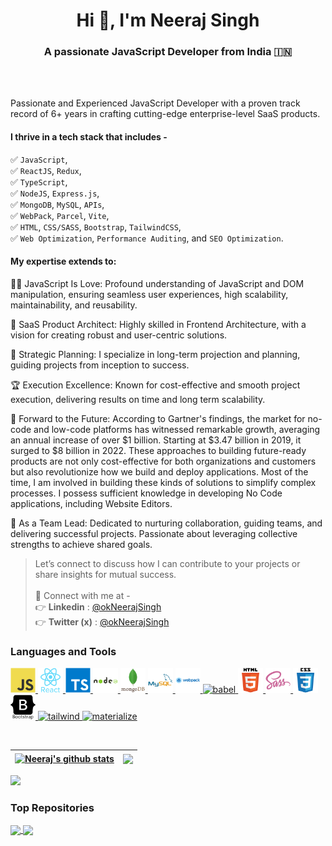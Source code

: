 
<h1 align="center">Hi 👋,  I'm Neeraj Singh</h1>
<h3 align="center">A passionate JavaScript Developer from India 🇮🇳 </h3>
<br><br>

Passionate and Experienced JavaScript Developer with a proven track record of 6+ years in crafting cutting-edge enterprise-level SaaS products.

#### I thrive in a tech stack that includes - 
✅ `JavaScript`, <br>
✅ `ReactJS`, `Redux`,  <br>
✅ `TypeScript`,  <br>
✅ `NodeJS`, `Express.js`, <br>
✅ `MongoDB`, `MySQL`, `APIs`,  <br>
✅ `WebPack`, `Parcel`, `Vite`,  <br>
✅ `HTML`, `CSS/SASS`, `Bootstrap`, `TailwindCSS`,  <br>
✅ `Web Optimization`, `Performance Auditing`, and `SEO Optimization`.  <br>

#### My expertise extends to:

👨‍💻 JavaScript Is Love: Profound understanding of JavaScript and DOM manipulation, ensuring seamless user experiences, high scalability, maintainability, and reusability.

🎯 SaaS Product Architect: Highly skilled in Frontend Architecture, with a vision for creating robust and user-centric solutions.

🔮 Strategic Planning: I specialize in long-term projection and planning, guiding projects from inception to success.

🏆 Execution Excellence: Known for cost-effective and smooth project execution, delivering results on time and long term scalability.

🚀 Forward to the Future: According to Gartner's findings, the market for no-code and low-code platforms has witnessed remarkable growth, averaging an annual increase of over $1 billion. Starting at $3.47 billion in 2019, it surged to $8 billion in 2022. These approaches to building future-ready products are not only cost-effective for both organizations and customers but also revolutionize how we build and deploy applications. Most of the time, I am involved in building these kinds of solutions to simplify complex processes. I possess sufficient knowledge in developing No Code applications, including Website Editors.

👥 As a Team Lead: Dedicated to nurturing collaboration, guiding teams, and delivering successful projects. Passionate about leveraging collective strengths to achieve shared goals.

> Let’s connect to discuss how I can contribute to your projects or share insights for mutual success.<br><br>
> 🛜 Connect with me at - <br>
> 👉 **Linkedin** : <a href="https://www.linkedin.com/in/okneerajsingh/" target="_blank">@okNeerajSingh</a><br>
> 👉 **Twitter (x)** : <a href="https://twitter.com/okneerajsingh/" target="_blank">@okNeerajSingh</a>

### Languages and Tools

<p align="left"> <a href="https://developer.mozilla.org/en-US/docs/Web/JavaScript" target="_blank" rel="noreferrer"> <img src="https://raw.githubusercontent.com/devicons/devicon/master/icons/javascript/javascript-original.svg" alt="javascript" width="40" height="40"/> </a> <a href="https://reactjs.org/" target="_blank" rel="noreferrer"> <img src="https://raw.githubusercontent.com/devicons/devicon/master/icons/react/react-original-wordmark.svg" alt="react" width="40" height="40"/> </a>  <a href="https://www.typescriptlang.org/" target="_blank" rel="noreferrer"> <img src="https://raw.githubusercontent.com/devicons/devicon/master/icons/typescript/typescript-original.svg" alt="typescript" width="40" height="40"/> </a> <a href="https://nodejs.org" target="_blank" rel="noreferrer"> <img src="https://raw.githubusercontent.com/devicons/devicon/master/icons/nodejs/nodejs-original-wordmark.svg" alt="nodejs" width="40" height="40"/> </a> <a href="https://www.mongodb.com/" target="_blank" rel="noreferrer"> <img src="https://raw.githubusercontent.com/devicons/devicon/master/icons/mongodb/mongodb-original-wordmark.svg" alt="mongodb" width="40" height="40"/> </a> <a href="https://www.mysql.com/" target="_blank" rel="noreferrer"> <img src="https://raw.githubusercontent.com/devicons/devicon/master/icons/mysql/mysql-original-wordmark.svg" alt="mysql" width="40" height="40"/> </a> <a href="https://webpack.js.org" target="_blank" rel="noreferrer"> <img src="https://raw.githubusercontent.com/devicons/devicon/d00d0969292a6569d45b06d3f350f463a0107b0d/icons/webpack/webpack-original-wordmark.svg" alt="webpack" width="40" height="40"/> </a> <a href="https://babeljs.io/" target="_blank" rel="noreferrer"> <img src="https://www.vectorlogo.zone/logos/babeljs/babeljs-icon.svg" alt="babel" width="40" height="40"/> </a> <a href="https://www.w3.org/html/" target="_blank" rel="noreferrer"> <img src="https://raw.githubusercontent.com/devicons/devicon/master/icons/html5/html5-original-wordmark.svg" alt="html5" width="40" height="40"/> </a> <a href="https://sass-lang.com" target="_blank" rel="noreferrer"> <img src="https://raw.githubusercontent.com/devicons/devicon/master/icons/sass/sass-original.svg" alt="sass" width="40" height="40"/> </a> <a href="https://www.w3schools.com/css/" target="_blank" rel="noreferrer"> <img src="https://raw.githubusercontent.com/devicons/devicon/master/icons/css3/css3-original-wordmark.svg" alt="css3" width="40" height="40"/> </a> <a href="https://getbootstrap.com" target="_blank" rel="noreferrer"> <img src="https://raw.githubusercontent.com/devicons/devicon/master/icons/bootstrap/bootstrap-plain-wordmark.svg" alt="bootstrap" width="40" height="40"/> </a> <a href="https://tailwindcss.com/" target="_blank" rel="noreferrer"> <img src="https://www.vectorlogo.zone/logos/tailwindcss/tailwindcss-icon.svg" alt="tailwind" width="40" height="40"/> </a> <a href="https://materializecss.com/" target="_blank" rel="noreferrer"> <img src="https://raw.githubusercontent.com/prplx/svg-logos/5585531d45d294869c4eaab4d7cf2e9c167710a9/svg/materialize.svg" alt="materialize" width="40" height="40"/> </a> 
</p>
<br>



| <a href="https://github.com/okNeeraj"><img align="center" src="https://github-readme-stats.vercel.app/api?username=okNeeraj&show_icons=true&include_all_commits=true&theme=buefy&hide_border=true" alt="Neeraj's github stats" /></a> | <a href="https://github.com/okneeraj"><img align="center" src="https://github-readme-stats.vercel.app/api/top-langs/?username=okneeraj&layout=compact&theme=buefy&hide_border=true" /></a> |
| ------------- | ------------- |

<img src="https://github-readme-streak-stats.herokuapp.com?user=okneeraj&border_radius=0&ring=1632EB&fire=1632EB&currStreakLabel=1632EB" width="824">

<!-- [![GitHub Streak](https://github-readme-streak-stats.herokuapp.com?user=okneeraj&border_radius=0&ring=1632EB&fire=1632EB&currStreakLabel=1632EB)](https://git.io/streak-stats) -->

### Top Repositories


<a href="https://github.com/okneeraj/nodexp-skeleton">
  <img align="center" src="https://github-readme-stats.vercel.app/api/pin/?username=okneeraj&repo=nodexp-skeleton&theme=buefy" />
</a>
<a href="https://github.com/okneeraj/namaste-react">
  <img align="center" src="https://github-readme-stats.vercel.app/api/pin/?username=okneeraj&repo=namaste-react&theme=buefy" />
</a>
